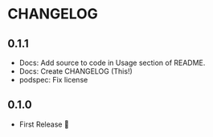 # CHANGELOG

## 0.1.1

- Docs: Add source to code in Usage section of README.
- Docs: Create CHANGELOG (This!)
- podspec: Fix license

## 0.1.0

- First Release :tada: